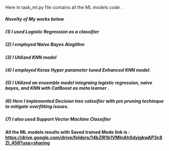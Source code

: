 
Here in task_ml.py file contains all the ML models code .
##### Novelty of My works below
##### (1) I used Logistic Regression as  a classifier
##### (2) I employed Naive Bayes Alogithm
##### (3) I Utilized KNN model
##### (4) I employed Keras Hyper parameter tuned Enhanced KNN model. 
##### (5) I Utilized an ensemble model integraing logistic regression, naive bayes, and KNN with CatBoost as meta learner . 
##### (6) Here  I implemented Decision tree calssifier with pre pruning techinque to mitigate overfitting issues.
##### (7) I also used Support Vector Machine Classifier 


#### All the ML models results with Saved trained Mode link is : https://drive.google.com/drive/folders/14bZlR1b1VMInAhSdyjgkwAP3c8Zl_458?usp=sharing
